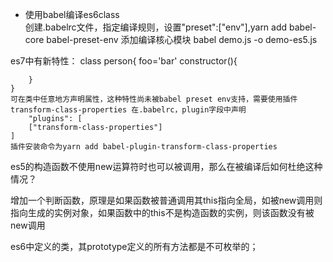 - 使用babel编译es6class    
创建.babelrc文件，指定编译规则，设置"preset":["env"],yarn add babel-core babel-preset-env 添加编译核心模块
babel demo.js -o demo-es5.js

es7中有新特性：
    class person{
        foo='bar'
        constructor(){

        }
    }
    可在类中任意地方声明属性，这种特性尚未被babel preset env支持，需要使用插件transform-class-properties 在.babelrc，plugin字段中声明
        "plugins": [
        ["transform-class-properties"]
    ]
    插件安装命令为yarn add babel-plugin-transform-class-properties  

es5的构造函数不使用new运算符时也可以被调用，那么在被编译后如何杜绝这种情况？  

增加一个判断函数，原理是如果函数被普通调用其this指向全局，如被new调用则指向生成的实例对象，如果函数中的this不是构造函数的实例，则该函数没有被new调用  


es6中定义的类，其prototype定义的所有方法都是不可枚举的；
